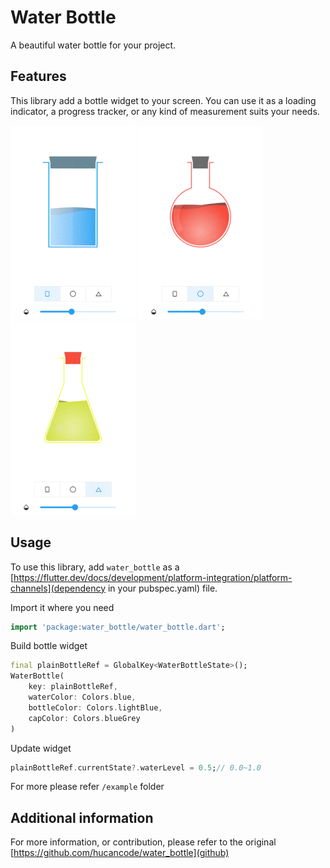 # Water Bottle

A beautiful water bottle for your project.

## Features

This library add a bottle widget to your screen. You can use it as a loading indicator, a progress tracker, or any kind of measurement suits your needs.

![Plain](readme/cup.gif)
![Sphere](readme/sphere.gif)
![Triangle](readme/triangle.gif)

## Usage

To use this library, add `water_bottle` as a [https://flutter.dev/docs/development/platform-integration/platform-channels](dependency in your pubspec.yaml) file.

Import it where you need
```dart
import 'package:water_bottle/water_bottle.dart';
```
Build bottle widget
```dart
final plainBottleRef = GlobalKey<WaterBottleState>();
WaterBottle(
    key: plainBottleRef, 
    waterColor: Colors.blue, 
    bottleColor: Colors.lightBlue,
    capColor: Colors.blueGrey
)
```
Update widget
```dart
plainBottleRef.currentState?.waterLevel = 0.5;// 0.0~1.0
```
For more please refer `/example` folder

## Additional information

For more information, or contribution, please refer to the original [https://github.com/hucancode/water_bottle](github)